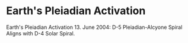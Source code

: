 # Earth's Pleiadian Activation

Earth's Pleiadian Activation
13. June 2004: D-5 Pleiadian-Alcyone Spiral Aligns with D-4 Solar Spiral.